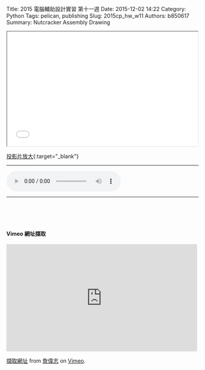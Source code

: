 Title: 2015 電腦輔助設計實習 第十一週
Date: 2015-12-02 14:22
Category: Python
Tags: pelican, publishing
Slug: 2015cp_hw_w11
Authors: b850617
Summary: Nutcracker Assembly Drawing
<br>
<iframe src="40323250_cp_w11.html" width="500" height="300"></iframe>

[投影片放大](40323250_cp_w11.html){:target="_blank"}
<br>
<hr>
<html>
<head>
<title>Selena Gomez - My Dilemma</title>
</head>
<body>
    <audio controls pause loop>
        <source src="https://copy.com/l1w6g8bPP9amsegM">
    </audio>
</body>
</html>
<hr>
<br>
<br>
<br>
<h4>Vimeo 網址擷取</h4>
<iframe src="https://player.vimeo.com/video/147571241" width="500" height="281" frameborder="0" webkitallowfullscreen mozallowfullscreen allowfullscreen></iframe> <p><a href="https://vimeo.com/147571241">擷取網址</a> from <a href="https://vimeo.com/user44918931">詹偉志</a> on <a href="https://vimeo.com">Vimeo</a>.</p>




